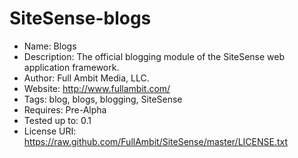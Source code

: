 SiteSense-blogs
===============
 - Name: Blogs
 - Description: The official blogging module of the SiteSense web application framework.
 - Author: Full Ambit Media, LLC.
 - Website: http://www.fullambit.com/
 - Tags: blog, blogs, blogging, SiteSense
 - Requires: Pre-Alpha
 - Tested up to: 0.1
 - License URI: https://raw.github.com/FullAmbit/SiteSense/master/LICENSE.txt
